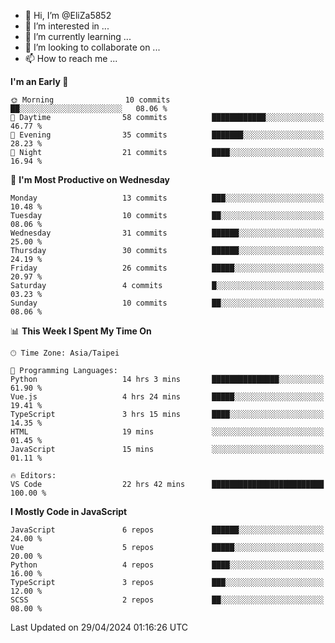 - 👋 Hi, I’m @EliZa5852
- 👀 I’m interested in ...
- 🌱 I’m currently learning ...
- 💞️ I’m looking to collaborate on ...
- 📫 How to reach me ...

<!--START_SECTION:waka-->
**I'm an Early 🐤** 

```text
🌞 Morning                10 commits          ██░░░░░░░░░░░░░░░░░░░░░░░   08.06 % 
🌆 Daytime                58 commits          ████████████░░░░░░░░░░░░░   46.77 % 
🌃 Evening                35 commits          ███████░░░░░░░░░░░░░░░░░░   28.23 % 
🌙 Night                  21 commits          ████░░░░░░░░░░░░░░░░░░░░░   16.94 % 
```
📅 **I'm Most Productive on Wednesday** 

```text
Monday                   13 commits          ███░░░░░░░░░░░░░░░░░░░░░░   10.48 % 
Tuesday                  10 commits          ██░░░░░░░░░░░░░░░░░░░░░░░   08.06 % 
Wednesday                31 commits          ██████░░░░░░░░░░░░░░░░░░░   25.00 % 
Thursday                 30 commits          ██████░░░░░░░░░░░░░░░░░░░   24.19 % 
Friday                   26 commits          █████░░░░░░░░░░░░░░░░░░░░   20.97 % 
Saturday                 4 commits           █░░░░░░░░░░░░░░░░░░░░░░░░   03.23 % 
Sunday                   10 commits          ██░░░░░░░░░░░░░░░░░░░░░░░   08.06 % 
```


📊 **This Week I Spent My Time On** 

```text
🕑︎ Time Zone: Asia/Taipei

💬 Programming Languages: 
Python                   14 hrs 3 mins       ███████████████░░░░░░░░░░   61.90 % 
Vue.js                   4 hrs 24 mins       █████░░░░░░░░░░░░░░░░░░░░   19.41 % 
TypeScript               3 hrs 15 mins       ████░░░░░░░░░░░░░░░░░░░░░   14.35 % 
HTML                     19 mins             ░░░░░░░░░░░░░░░░░░░░░░░░░   01.45 % 
JavaScript               15 mins             ░░░░░░░░░░░░░░░░░░░░░░░░░   01.11 % 

🔥 Editors: 
VS Code                  22 hrs 42 mins      █████████████████████████   100.00 % 
```

**I Mostly Code in JavaScript** 

```text
JavaScript               6 repos             ██████░░░░░░░░░░░░░░░░░░░   24.00 % 
Vue                      5 repos             █████░░░░░░░░░░░░░░░░░░░░   20.00 % 
Python                   4 repos             ████░░░░░░░░░░░░░░░░░░░░░   16.00 % 
TypeScript               3 repos             ███░░░░░░░░░░░░░░░░░░░░░░   12.00 % 
SCSS                     2 repos             ██░░░░░░░░░░░░░░░░░░░░░░░   08.00 % 
```




 Last Updated on 29/04/2024 01:16:26 UTC
<!--END_SECTION:waka-->
